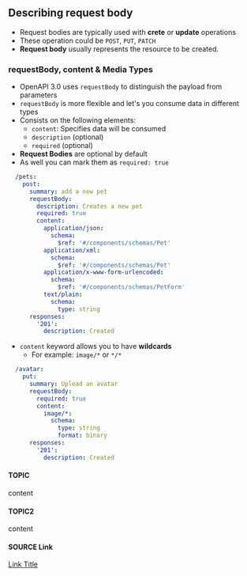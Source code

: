 ## Describing request body
- Request bodies are typically used with **crete** or **update** operations
- These operation could be `POST`, `PUT`, `PATCH`
- **Request body** usually represents the resource to be created.

### requestBody, content & Media Types
- OpenAPI 3.0 uses `requestBody` to distinguish the payload from parameters
- `requestBody` is more flexible and let's you consume data in different types
- Consists on the following elements:
  - `content`: Specifies data will be consumed
  - `description` (optional)
  - `required` (optional)
- **Request Bodies** are optional by default
- As well you can mark them as `required: true`
```yaml
  /pets:
    post:
      summary: add a new pet
      requestBody:
        description: Creates a new pet
        required: true
        content:
          application/json:
            schema:
              $ref: '#/components/schemas/Pet'
          application/xml:
            schema:
              $ref: '#/components/schemas/Pet'
          application/x-www-form-urlencoded:
            schema:
              $ref: '#/components/schemas/PetForm'
          text/plain:
            schema:
              type: string
      responses:
        '201':
          description: Created
```
- `content` keyword allows you to have **wildcards**
  - For example: `image/*` or `*/*`
```yaml
  /avatar:
    put:
      summary: Upload an avatar
      requestBody:
        required: true
        content:
          image/*:
            schema:
              type: string
              format: binary
      responses:
        '201':
          description: Created
```

#### TOPIC
content

#### TOPIC2
content

#### SOURCE Link
[Link Title](http://example.com)

